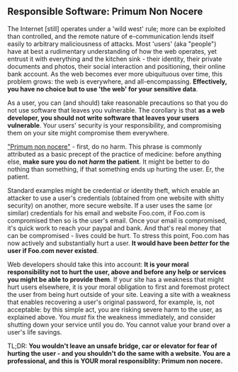 <!-- {"created_at": "2014-12-14"} -->

## Responsible Software: Primum Non Nocere

The Internet [still] operates under a 'wild west' rule; more can be exploited than controlled, and the remote nature of e-communication lends itself easily to arbitrary maliciousness of attacks. Most 'users' (aka "people") have at best a rudimentary understanding of how the web operates, yet entrust it with everything and the kitchen sink - their identity, their private documents and photos, their social interaction and positioning, their online bank account. As the web becomes ever more ubiquituous over time, this problem grows: the web is everywhere, and all-encompassing. **Effectively, you have no choice but to use 'the web' for your sensitive data**.

As a user, you can (and should) take reasonable precautions so that you do not use software that leaves you vulnerable. The corollary is that **as a web developer, you should not write software that leaves your users vulnerable**. Your users' security is your responsibility, and compromising them on your site might compromise them everywhere. 

["Primum non nocere"](http://en.wikipedia.org/wiki/Primum_non_nocere) - first, do no harm. This phrase is commonly attributed as a basic precept of the practice of medicine: before anything else, **make sure you do not *harm* the patient**. It might be better to do nothing than something, if that something ends up hurting the user. Er, the patient. 

Standard examples might be credential or identity theft, which enable an attacker to use a user's credentials (obtained from one website with shitty security) on another, more secure website. If a user uses the same (or similar) credentials for his email and website Foo.com, if Foo.com is compromised then so is the user's email. Once your email is compromised, it's quick work to reach your paypal and bank. And that's real money that can be compromised - lives could be hurt. To stress this point, Foo.com has now actively and substantially hurt a user. **It would have been *better* for the user if Foo.com never existed**. 

Web developers should take this into account: **It is your moral responsibility not to hurt the user, above and before any help or services you might be able to provide them**. If your site has a weakness that might hurt users elsewhere, it is your moral obligation to first and foremost protect the user from being hurt outside of your site. Leaving a site with a weakness that enables recovering a user's original password, for example, is, not acceptable: by this simple act, you are risking severe harm to the user, as explained above. You *must* fix the weakness immediately, and consider shutting down your service until you do. You cannot value your brand over a user's life savings. 

TL;DR:
**You wouldn't leave an unsafe bridge, car or elevator for fear of hurting the user - and you shouldn't do the same with a website. You are a professional, and this is YOUR moral responsiblity: Primum non nocere.**
